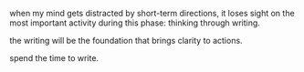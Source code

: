 when my mind gets distracted by short-term directions, it loses sight on the most important activity during this phase: thinking through writing.

the writing will be the foundation that brings clarity to actions.

spend the time to write.